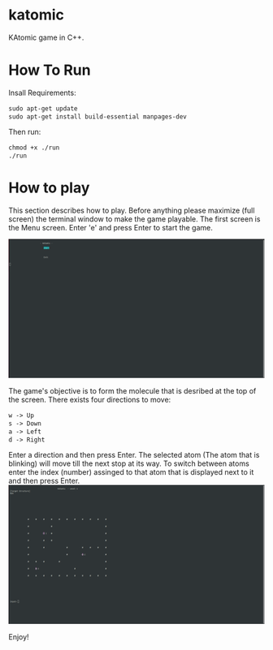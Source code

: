 # katomic
KAtomic game in  C++.

# How To Run
Insall Requirements:
```
sudo apt-get update
sudo apt-get install build-essential manpages-dev
```

Then run:
```
chmod +x ./run
./run
```

# How to play
This section describes how to play. Before anything please maximize (full screen)
the terminal window to make the game playable. The first screen is the Menu screen.
Enter 'e' and press Enter to start the game.

![Menu](./img/menu.png "Menu")

The game's objective is to form the molecule that is desribed at the top of the screen.
There exists four directions to move:
```
w -> Up
s -> Down
a -> Left
d -> Right
```
Enter a direction and then press Enter. The selected atom (The atom that is blinking) 
will move till the next stop at its way. To switch between atoms enter the index (number) 
assinged to that atom that is displayed next to it and then press Enter.
![KAtomic](./img/katomic.png "KAtomic")

Enjoy!
